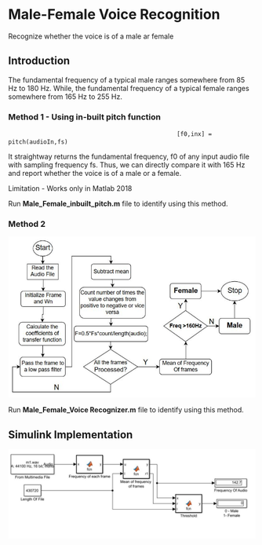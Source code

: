 # Male-Female Voice Recognition
Recognize whether the voice is of a male ar female

## Introduction

The fundamental frequency of a typical male ranges somewhere from  85 Hz to 180 Hz. While, the fundamental frequency of a typical female ranges somewhere from 165 Hz to 255 Hz.

### Method 1 - Using in-built pitch function
                                                    [f0,inx] = pitch(audioIn,fs)
It straightway returns the fundamental frequency, f0 of any input audio file with sampling frequency fs. Thus, we can directly compare it with 165 Hz and report whether the voice is of a male or a female.

Limitation - Works only in Matlab 2018

Run **Male_Female_inbuilt_pitch.m** file to identify using this method.

### Method 2

![Work Flow](img/1.JPG)

Run **Male_Female_Voice Recognizer.m** file to identify using this method.

## Simulink Implementation

![Simulink](img/2.JPG)
